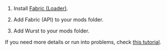 1. Install <a href="https://files.wurstimperium.net/fabric-installer/" target="_blank" rel="nofollow noopener">Fabric (Loader)</a>.

2. Add Fabric (API) to your mods folder.

3. Add Wurst to your mods folder.

If you need more details or run into problems, check [this tutorial](/tutorials/how-to-install/wurst-7/).
